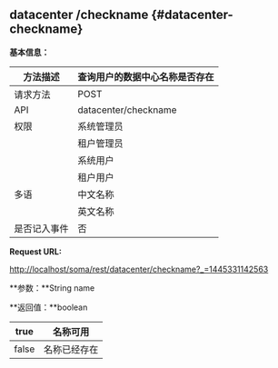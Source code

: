 ## datacenter /checkname {#datacenter-checkname}

**基本信息：**

| 方法描述 | 查询用户的数据中心名称是否存在 |
| --- | --- |
| 请求方法 | POST |
| API | datacenter/checkname |
| 权限 | 系统管理员 | 是 |
|  | 租户管理员 | 否 |
|  | 系统用户 | 否 |
|  | 租户用户 | 否 |
| 多语 | 中文名称 | 查询用户的数据中心名称是否存在 |
|  | 英文名称 | Check the name of data center |
| 是否记入事件 | 否 |

**Request URL:**

[http://localhost/soma/rest/datacenter/checkname?_=1445331142563](http://localhost/soma/rest/datacenter/checkname?_=1445331142563)

**参数：**String name

**返回值：**boolean

| true | 名称可用 |
| --- | --- |
| false | 名称已经存在 |